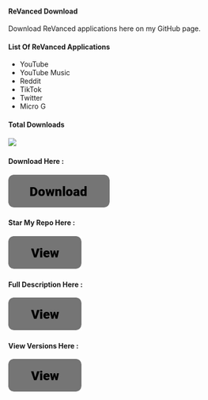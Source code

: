 #### ReVanced Download
Download ReVanced applications here on my GitHub page.

#### List Of ReVanced Applications
- YouTube
- YouTube Music
- Reddit
- TikTok
- Twitter
- Micro G

#### Total Downloads

<a href="https://github.com/Ultimatinium/yt/release"><img src="https://img.shields.io/github/downloads/Ultimatinium/yt/total?label=Latest%20Release%20Total%20Downloads&color=green&style=for-the-badge"></a>

#### Download Here :

[![](https://raw.githubusercontent.com/Ultimatinium/yt/main/buttons/button_download.png)](https://github.com/Ultimatinium/yt/releases)

#### Star My Repo Here :

[![](https://raw.githubusercontent.com/Ultimatinium/yt/main/buttons/button_view.png)](https://github.com/Ultimatinium/yt)

#### Full Description Here :

[![](https://raw.githubusercontent.com/Ultimatinium/yt/main/buttons/button_view.png)](https://github.com/Ultimatinium/yt/blob/main/yt.md)

#### View Versions Here :

[![](https://raw.githubusercontent.com/Ultimatinium/yt/main/buttons/button_view.png)](https://github.com/Ultimatinium/yt/blob/main/versions.txt)
